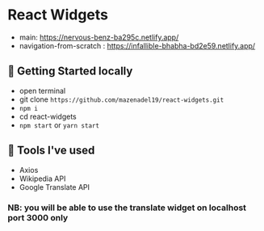# React Widgets

- main: https://nervous-benz-ba295c.netlify.app/
- navigation-from-scratch : https://infallible-bhabha-bd2e59.netlify.app/

## 🚀 Getting Started locally

- open terminal
- git clone `https://github.com/mazenadel19/react-widgets.git`
- `npm i`
- cd react-widgets
- `npm start` or `yarn start`

## 🧰 Tools I've used

- Axios
- Wikipedia API
- Google Translate API 

### NB: you will be able to use the translate widget on localhost port 3000 only

